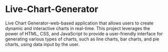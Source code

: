 # Live-Chart-Generator
Live Chart Generator-web-based application that allows users to create dynamic and interactive charts in real-time. This project leverages the power of HTML, CSS, and JavaScript to provide a user-friendly interface for generating various types of charts, such as line charts, bar charts, and pie charts, using data input by the user.
